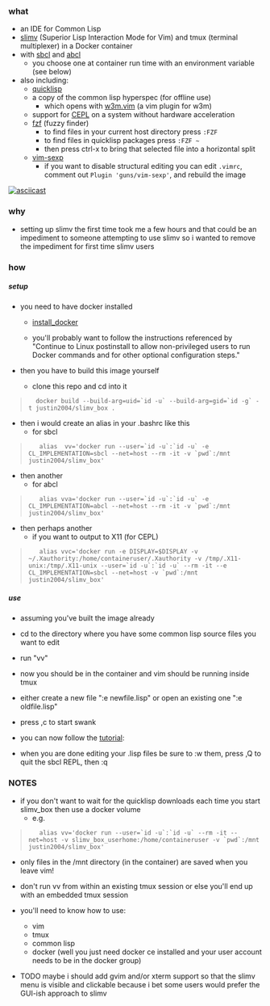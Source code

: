 ### what

- an IDE for Common Lisp
- [slimv](https://github.com/kovisoft/slimv) (Superior Lisp Interaction Mode for Vim) and tmux (terminal multiplexer) in a Docker container
- with [sbcl](http://www.sbcl.org/) and [abcl](https://common-lisp.net/project/armedbear/)
    - you choose one at container run time with an environment variable (see below)
- also including:
    - [quicklisp](https://www.quicklisp.org/beta/) 
    - a copy of the common lisp hyperspec (for offline use)
        - which opens with [w3m.vim](https://github.com/justin2004/w3m.vim) (a vim plugin for w3m)
    - support for [CEPL](https://github.com/cbaggers/cepl) on a system without hardware acceleration
    - [fzf](https://github.com/junegunn/fzf) (fuzzy finder)
        - to find files in your current host directory press `:FZF` 
        - to find files in quicklisp packages press `:FZF ~` 
        - then press ctrl-x to bring that selected file into a horizontal split
    - [vim-sexp](https://github.com/guns/vim-sexp)
        - if you want to disable structural editing you can edit `.vimrc`, comment out `Plugin 'guns/vim-sexp'`, and rebuild the image

[![asciicast](https://asciinema.org/a/314616.svg)](https://asciinema.org/a/314616)


### why

- setting up slimv the first time took me a few hours and that could be an impediment to someone attempting to use slimv so i wanted to remove the impediment for first time slimv users



### how 

##### setup

- you need to have docker installed

    - [install_docker](https://docs.docker.com/install/)

    - you'll probably want to follow the instructions referenced by "Continue to Linux postinstall to allow non-privileged users to run Docker commands and for other optional configuration steps."


- then you have to build this image yourself
    - clone this repo and cd into it
>       docker build --build-arg=uid=`id -u` --build-arg=gid=`id -g` -t justin2004/slimv_box .


- then i would create an alias in your .bashrc like this 
    - for sbcl

>        alias  vv='docker run --user=`id -u`:`id -u` -e CL_IMPLEMENTATION=sbcl --net=host --rm -it -v `pwd`:/mnt justin2004/slimv_box'


- then another
    - for abcl

>        alias vva='docker run --user=`id -u`:`id -u` -e CL_IMPLEMENTATION=abcl --net=host --rm -it -v `pwd`:/mnt justin2004/slimv_box'


- then perhaps another
    - if you want to output to X11 (for CEPL)

>        alias vvc='docker run -e DISPLAY=$DISPLAY -v ~/.Xauthority:/home/containeruser/.Xauthority -v /tmp/.X11-unix:/tmp/.X11-unix --user=`id -u`:`id -u` --rm -it --e CL_IMPLEMENTATION=sbcl --net=host -v `pwd`:/mnt justin2004/slimv_box'




##### use

- assuming you've built the image already 

- cd to the directory where you have some common lisp source files you want to edit

- run "vv"

- now you should be in the container and vim should be running inside tmux

- either create a new file ":e newfile.lisp" or open an existing one ":e oldfile.lisp"

- press ,c to start swank

- you can now follow the [tutorial](https://kovisoft.github.io/slimv-tutorial/tutorial.html):

- when you are done editing your .lisp files be sure to :w them, press ,Q to quit the sbcl REPL, then :q



### NOTES

- if you don't want to wait for the quicklisp downloads each time you start slimv_box then use a docker volume
    - e.g.
>        alias vv='docker run --user=`id -u`:`id -u` --rm -it --net=host -v slimv_box_userhome:/home/containeruser -v `pwd`:/mnt justin2004/slimv_box'

- only files in the /mnt directory (in the container) are saved when you leave vim!

- don't run vv from within an existing tmux session or else you'll end up with an embedded tmux session


- you'll need to know how to use:

    - vim
    - tmux
    - common lisp
    - docker (well you just need docker ce installed and your user account needs to be in the docker group)


- TODO maybe i should add gvim and/or xterm support so that the slimv menu is visible and clickable because i bet some users would prefer the GUI-ish approach to slimv



